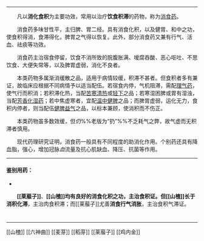 ---
&emsp;&emsp;凡以**消化食积**为主要功效，常用以治疗**饮食积滞**的药物，称为<ins>消食药</ins>。

&emsp;&emsp;消食药多味甘性平，主归脾、胃二经。具有消食化积，以及健胃、和中之功，使食积得消，食滞得化，脾胃之气得以恢复。此外，部分消食药又兼有行气、活血、祛痰等功效。

&emsp;&emsp;消食药主治宿食停留，饮食不消所致的脘腹胀满<dfn>、</dfn>嗳腐吞酸<dfn>、</dfn>恶心呕吐<dfn>、</dfn>不思饮食<dfn>、</dfn>大便失常等，以及脾胃虚弱，消化不良者。

&emsp;&emsp;本类药物多属渐消缓散之品，适用于病情较缓，积滞不甚者。但食积者多有兼证，故临床应根据不同病情予以适当配伍。若宿食内停，气机阻滞，需配<ins>理气药</ins>，使气行而积消；若积滞化热，当配<ins>苦寒清热</ins>或<ins>轻下</ins>之品；若寒湿困脾或胃有湿浊，当配<ins>芳香化湿药</ins>；若中焦虚寒者，宜配<ins>温中健脾</ins>之品；而脾胃虚弱，运化无力，食积内停者，则当配伍<ins>健脾益气</ins>之品，以标本兼顾，使消积而不伤正。

&emsp;&emsp;本类药物虽多数效缓，但<dfn>仍</dfn>%%老版为“扔”%%不乏耗气之弊，故气虚而无积滞者慎用。

&emsp;&emsp;现代药理研究证明，消食药一般具有不同程度的助消化作用。个别药还具有降血脂，强心，增加冠脉<dfn>血</dfn>流量及抗心肌缺血、降压、抗菌等作用。

___

#### 鉴别用药：
-
&emsp;&emsp;**[[莱菔子]]**、**[[山楂]]**均有良好的消食化积之功，主治食积证。但[[山楂]]长于**消积化滞**，主治肉食积滞；而[[莱菔子]]尤善**消食行气消胀**，主治食积气滞证。

#
***
[[山楂]]
[[六神曲]]
[[麦芽]]
[[稻芽]]
[[莱菔子]]
[[鸡内金]]